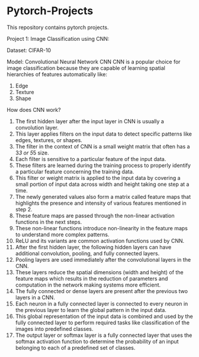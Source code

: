 # Pytorch-Projects
This repository contains pytorch projects.

Project 1: Image Classification using CNN:

Dataset: CIFAR-10 

Model: Convolutional Neural Network CNN
CNN is a popular choice for image classification because they are capable of learning spatial hierarchies of features automatically like:

1. Edge
2. Texture
3. Shape

How does CNN work?

1. The first hidden layer after the input layer in CNN is usually a convolution layer. 
2. This layer applies filters on the input data to detect specific patterns like edges, textures, or shapes. 
3. The filter in the context of CNN is a small weight matrix that often has a 3*3 or 5*5 size. 
4. Each filter is sensitive to a particular feature of the input data.
5. These filters are learned during the training process to properly identify a particular feature concerning the training data.
6. This filter or weight matrix is applied to the input data by covering a small portion of input data across width and height taking one step at a time.
7. The newly generated values also form a matrix called feature maps that highlights the presence and intensity of various features mentioned in step 2. 
8. These feature maps are passed through the non-linear activation functions in the next steps. 
9. These non-linear functions introduce non-linearity in the feature maps to understand more complex patterns.
10. ReLU and its variants are common activation functions used by CNN.
11. After the first hidden layer, the following hidden layers can have additional convolution, pooling, and fully connected layers.
12. Pooling layers are used immediately after the convolutional layers in the CNN.
13. These layers reduce the spatial dimensions (width and height) of the feature maps which results in the reduction of parameters and computation in the network making systems more efficient.
14. The fully connected or dense layers are present after the previous two layers in a CNN.
15. Each neuron in a fully connected layer is connected to every neuron in the previous layer to learn the global pattern in the input data.
16. This global representation of the input data is combined and used by the fully connected layer to perform required tasks like classification of the images into predefined classes.
17. The output layer or softmax layer is a fully connected layer that uses the softmax activation function to determine the probability of an input belonging to each of a predefined set of classes.

